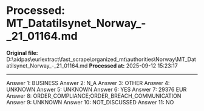 # Processed: MT_Datatilsynet_Norway_-_21_01164.md

**Original file:** D:\aidpas\eurlextract\fast_scrape\organized_mt\authorities\Norway\MT_Datatilsynet_Norway_-_21_01164.md
**Processed at:** 2025-09-12 15:23:17

---

Answer 1: BUSINESS
Answer 2: N_A
Answer 3: OTHER
Answer 4: UNKNOWN
Answer 5: UNKNOWN
Answer 6: YES
Answer 7: 29376 EUR
Answer 8: ORDER_COMPLIANCE;ORDER_BREACH_COMMUNICATION
Answer 9: UNKNOWN
Answer 10: NOT_DISCUSSED
Answer 11: NO